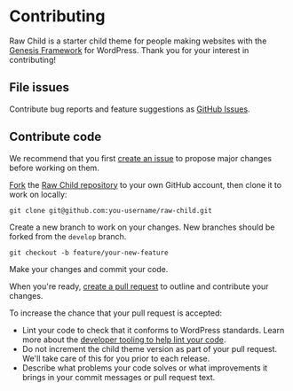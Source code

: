 # Contributing

Raw Child is a starter child theme for people making websites with the [Genesis Framework](https://my.rawsta.com/themes/genesis/) for WordPress. Thank you for your interest in contributing!

## File issues

Contribute bug reports and feature suggestions as [GitHub Issues](https://github.com/rawsta/raw-child/issues).

## Contribute code

We recommend that you first [create an issue](https://github.com/rawsta/raw-child/issues/new) to propose major changes before working on them.

[Fork](https://help.github.com/en/articles/fork-a-repo) the [Raw Child repository](https://github.com/rawsta/raw-child) to your own GitHub account, then clone it to work on locally:

    git clone git@github.com:you-username/raw-child.git

Create a new branch to work on your changes. New branches should be forked from the `develop` branch.

    git checkout -b feature/your-new-feature

Make your changes and commit your code.

When you're ready, [create a pull request](https://github.com/rawsta/raw-child/pulls) to outline and contribute your changes.

To increase the chance that your pull request is accepted:

* Lint your code to check that it conforms to WordPress standards. Learn more about the [developer tooling to help lint your code](https://github.com/rawsta/raw-child#for-developers).
* Do not increment the child theme version as part of your pull request. We'll take care of this for you prior to each release.
* Describe what problems your code solves or what improvements it brings in your commit messages or pull request text.
